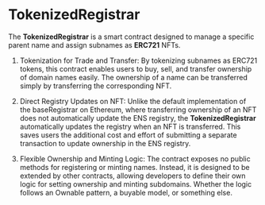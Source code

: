 # TokenizedRegistrar

The **TokenizedRegistrar** is a smart contract designed to manage a specific parent name and assign subnames as **ERC721** NFTs.

1. Tokenization for Trade and Transfer: By tokenizing subnames as ERC721 tokens, this contract enables users to buy, sell, and transfer ownership of domain names easily. The ownership of a name can be transferred simply by transferring the corresponding NFT.

2. Direct Registry Updates on NFT: Unlike the default implementation of the baseRegistrar on Ethereum, where transferring ownership of an NFT does not automatically update the ENS registry, the **TokenizedRegistrar** automatically updates the registry when an NFT is transferred. This saves users the additional cost and effort of submitting a separate transaction to update ownership in the ENS registry.

3. Flexible Ownership and Minting Logic: The contract exposes no public methods for registering or minting names. Instead, it is designed to be extended by other contracts, allowing developers to define their own logic for setting ownership and minting subdomains. Whether the logic follows an Ownable pattern, a buyable model, or something else.
